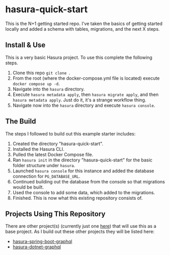# hasura-quick-start
This is the N+1 getting started repo. I've taken the basics of getting started locally and added a schema with tables, migrations, and the next X steps.

## Install & Use

This is a very basic Hasura project. To use this complete the following steps.

1. Clone this repo `git clone `.
2. From the root (where the docker-compose.yml file is located) execute `docker compose up -d`.
3. Navigate into the `hasura` directory.
4. Execute `hasura metadata apply`, then `hasura migrate apply`, and then `hasura metadata apply`. Just do it, it's a strange workflow thing.
5. Navigate now into the `hasura` directory and execute `hasura console`.

## The Build

The steps I followed to build out this example starter includes:

1. Created the directory "hasura-quick-start".
2. Installed the Hasura CLI.
3. Pulled the latest Docker Compose file.
4. Ran `hasura init` in the directory "hasura-quick-start" for the basic folder structure under `hasura`.
5. Launched `hasura console` for this instance and added the database connection for `PG_DATABASE_URL`.
6. Continued building out the database from the console so that migrations would be built.
7. Used the console to add some data, which added to the migrations.
8. Finished. This is now what this existing repository consists of.

## Projects Using This Repository

There are other project(s) (currently just one [here](https://github.com/Adron/hasura-spring-boot-graphql)) that will use this as a base project. As I build out these other projects they will be listed here:

* [hasura-spring-boot-graphql](https://github.com/Adron/hasura-spring-boot-graphql)
* [hasura-dotnet-graphql](https://github.com/Adron/hasura-dotnet-graphql)
